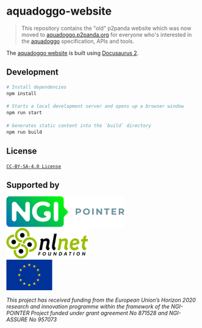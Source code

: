 # aquadoggo-website

> This repository contains the "old" p2panda website which was now moved to
> [aquadoggo.p2panda.org](https://aquadoggo.p2panda.org) for everyone who's
> interested in the [aquadoggo](https://github.com/p2panda/aquadoggo)
> specification, APIs and tools.

The [aquadoggo website](https://aquadoggo.p2panda.org) is built using
[Docusaurus 2](https://docusaurus.io/).

## Development

```bash
# Install dependencies
npm install

# Starts a local development server and opens up a browser window
npm run start

# Generates static content into the `build` directory
npm run build
```

## License

[`CC-BY-SA-4.0 License`](/LICENSE)

## Supported by

<img src="https://raw.githubusercontent.com/p2panda/.github/main/assets/ngi-logo.png" width="auto" height="80px"><br />
<img src="https://raw.githubusercontent.com/p2panda/.github/main/assets/nlnet-logo.svg" width="auto" height="80px"><br />
<img src="https://raw.githubusercontent.com/p2panda/.github/main/assets/eu-flag-logo.png" width="auto" height="80px">

*This project has received funding from the European Union’s Horizon 2020
research and innovation programme within the framework of the NGI-POINTER
Project funded under grant agreement No 871528 and NGI-ASSURE No 957073*
